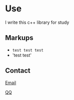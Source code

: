 Use
=============

I write this c++ library for study

Markups
-------

* `test test test`
* 'test test'

Contact
-------
[Email](mailto:11she_232@163.com)

[QQ ](http://wpa.qq.com/msgrd?v=3&uin=1982141&site=qq&menu=yes)
